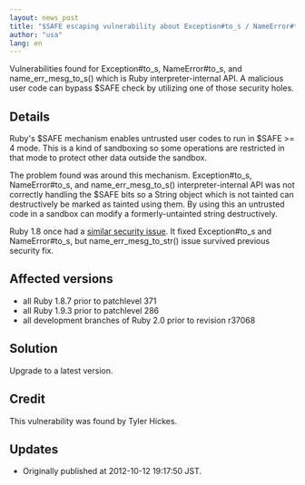 ```yaml
---
layout: news_post
title: "$SAFE escaping vulnerability about Exception#to_s / NameError#to_s (CVE-2012-4464, CVE-2012-4466)"
author: "usa"
lang: en
---
```


Vulnerabilities found for Exception#to\_s, NameError#to\_s, and
name\_err\_mesg\_to\_s() which is Ruby interpreter-internal API. A
malicious user code can bypass $SAFE check by utilizing one of those
security holes.

## Details

Ruby\'s $SAFE mechanism enables untrusted user codes to run in $SAFE
&gt;= 4 mode. This is a kind of sandboxing so some operations are
restricted in that mode to protect other data outside the sandbox.

The problem found was around this mechanism. Exception#to\_s,
NameError#to\_s, and name\_err\_mesg\_to\_s() interpreter-internal API
was not correctly handling the $SAFE bits so a String object which is
not tainted can destructively be marked as tainted using them. By using
this an untrusted code in a sandbox can modify a formerly-untainted
string destructively.

Ruby 1.8 once had a [similar security issue][1]. It fixed
Exception#to\_s and NameError#to\_s, but name\_err\_mesg\_to\_str()
issue survived previous security fix.

## Affected versions

* all Ruby 1.8.7 prior to patchlevel 371
* all Ruby 1.9.3 prior to patchlevel 286
* all development branches of Ruby 2.0 prior to revision r37068

## Solution

Upgrade to a latest version.

## Credit

This vulnerability was found by Tyler Hickes.

## Updates

* Originally published at 2012-10-12 19:17:50 JST.



[1]: /en/news/2011/02/18/exception-methods-can-bypass-safe/ 

